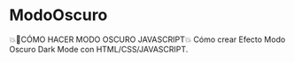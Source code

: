 # ModoOscuro
💥🚀CÓMO HACER MODO OSCURO JAVASCRIPT💥 
Cómo crear Efecto Modo Oscuro Dark Mode con HTML/CSS/JAVASCRIPT.
